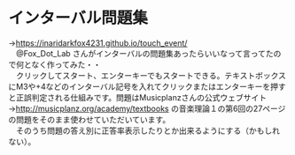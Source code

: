 # インターバル問題集 
→https://inaridarkfox4231.github.io/touch_event/   
　@Fox_Dot_Lab さんがインターバルの問題集あったらいいなって言ってたので何となく作ってみた・・  
　クリックしてスタート、エンターキーでもスタートできる。テキストボックスにM3や+4などのインターバル記号を入れてクリックまたはエンターキーを押すと正誤判定される仕組みです。問題はMusicplanzさんの公式ウェブサイト→http://musicplanz.org/academy/textbooks の音楽理論１の第6回の27ページの問題をそのまま使わせていただいています。  
　そのうち問題の答え別に正答率表示したりとか出来るようにする（かもしれない）。
